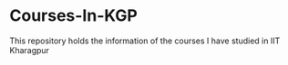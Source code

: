 # Courses-In-KGP
This repository holds the information of the courses I have studied in IIT Kharagpur
